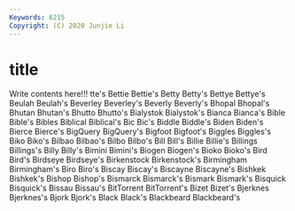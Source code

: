 ```yaml
---
Keywords: 6215
Copyright: (C) 2020 Junjie Li
---
```


# title

Write contents here!!!
tte's 
Bettie 
Bettie's 
Betty
Betty's 
Bettye 
Bettye's 
Beulah 
Beulah's 
Beverley 
Beverley's 
Beverly 
Beverly's 
Bhopal
Bhopal's 
Bhutan 
Bhutan's 
Bhutto 
Bhutto's 
Bialystok 
Bialystok's 
Bianca 
Bianca's 
Bible
Bible's 
Bibles 
Biblical 
Biblical's 
Bic 
Bic's 
Biddle 
Biddle's 
Biden 
Biden's
Bierce 
Bierce's 
BigQuery 
BigQuery's 
Bigfoot 
Bigfoot's 
Biggles 
Biggles's 
Biko 
Biko's
Bilbao 
Bilbao's 
Bilbo 
Bilbo's 
Bill 
Bill's 
Billie 
Billie's 
Billings 
Billings's
Billy 
Billy's 
Bimini 
Bimini's 
Biogen 
Biogen's 
Bioko 
Bioko's 
Bird 
Bird's
Birdseye 
Birdseye's 
Birkenstock 
Birkenstock's 
Birmingham 
Birmingham's 
Biro 
Biro's 
Biscay 
Biscay's
Biscayne 
Biscayne's 
Bishkek 
Bishkek's 
Bishop 
Bishop's 
Bismarck 
Bismarck's 
Bismark 
Bismark's
Bisquick 
Bisquick's 
Bissau 
Bissau's 
BitTorrent 
BitTorrent's 
Bizet 
Bizet's 
Bjerknes 
Bjerknes's
Bjork 
Bjork's 
Black 
Black's 
Blackbeard 
Blackbeard's 
